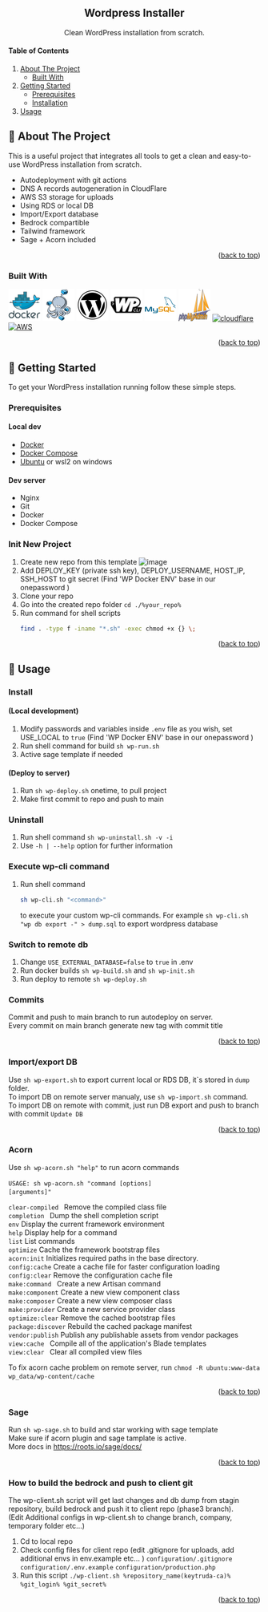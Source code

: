 <div id="top"></div>

<!-- PROJECT SHIELDS -->
<!--
*** I'm using markdown "reference style" links for readability.
*** Reference links are enclosed in brackets [ ] instead of parentheses ( ).
*** See the bottom of this document for the declaration of the reference variables
*** for contributors-url, forks-url, etc. This is an optional, concise syntax you may use.
*** https://www.markdownguide.org/basic-syntax/#reference-style-links
-->


<h2 align="center">Wordpress Installer</h2>
  <p align="center">
    Clean WordPress installation from scratch.
  </p>
</div>

<!-- TABLE OF CONTENTS -->
#### Table of Contents
  <ol>
    <li>
      <a href="#about-the-project">About The Project</a>
      <ul>
        <li><a href="#built-with">Built With</a></li>
      </ul>
    </li>
    <li>
      <a href="#getting-started">Getting Started</a>
      <ul>
        <li><a href="#prerequisites">Prerequisites</a></li>
        <li><a href="#installation">Installation</a></li>
      </ul>
    </li>
    <li><a href="#usage">Usage</a></li>
  </ol>


<!-- ABOUT THE PROJECT -->
## 🚧 About The Project

This is a useful project that integrates all tools to get a clean and easy-to-use WordPress installation from scratch. <br />
* Autodeployment with git actions
* DNS A records autogeneration in CloudFlare
* AWS S3 storage for uploads
* Using RDS or local DB
* Import/Export database
* Bedrock compartible
* Tailwind framework 
* Sage + Acorn included
<p align="right">(<a href="#top">back to top</a>)</p>


### Built With

<p>
  <a href="https://www.docker.com/" target="_blank"> 
  <img src="https://github.com/cosimoscarcella/cosimoscarcella/raw/main/images/logo-docker.svg" alt="docker" width="64" height="64"/></a>
  <a href="https://docs.docker.com/compose/" target="_blank"> <img src="https://github.com/cosimoscarcella/cosimoscarcella/raw/main/images/logo-docker-compose.svg" alt="docker" width="64" height="64"/></a>
  <a href="https://wordpress.com/" target="_blank"> <img src="https://github.com/cosimoscarcella/cosimoscarcella/raw/main/images/logo-wordpress.svg" alt="docker" width="64" height="64"/></a>
  <a href="https://wp-cli.org/" target="_blank"> <img src="https://github.com/cosimoscarcella/cosimoscarcella/raw/main/images/logo-wp-cli.svg" alt="docker" width="64" height="64"/></a>
  <a href="https://www.mysql.com/" target="_blank"> <img src="https://github.com/cosimoscarcella/cosimoscarcella/raw/main/images/logo-mysql.svg" alt="mysql" width="64" height="64"/></a>
  <a href="https://www.phpmyadmin.net/" target="_blank"> <img src="https://github.com/cosimoscarcella/cosimoscarcella/raw/main/images/logo-phpmyadmin.svg" alt="mysql" width="64" height="64"/></a>
  <a href="https://www.cloudflare.com/" target="_blank">
  <img src="https://user-images.githubusercontent.com/67096472/208312374-eec3b4bd-f042-4ff3-8dd6-93dc07c050dc.png" alt="cloudflare" width="64" height="64"/>
</a>
  <a href="https://aws.amazon.com/" target="_blank">
  <img src="https://user-images.githubusercontent.com/67096472/208317370-09383871-9e77-42bb-a61a-78ec183f246b.png" alt="AWS" width="64" height="64"/>
</a>


</p> 
<p align="right">(<a href="#top">back to top</a>)</p>




<!-- GETTING STARTED -->
## 🏃 Getting Started

To get your WordPress installation running follow these simple steps.

### Prerequisites

#### Local dev
* [Docker](https://www.docker.com/)
* [Docker Compose](https://docs.docker.com/compose/)
* [Ubuntu](https://ubuntu.com/) or wsl2 on windows
#### Dev server
* Nginx
* Git
* Docker
* Docker Compose

### Init New Project

1. Create new repo from this template
![image](https://user-images.githubusercontent.com/67096472/208317268-896a490c-94ea-44e6-85f4-c17429246aff.png)
2. Add DEPLOY_KEY (private ssh key), DEPLOY_USERNAME, HOST_IP, SSH_HOST to git secret (Find 'WP Docker ENV' base in our onepassword )
3. Clone your repo
4. Go into the created repo folder 
   ```cd ./%your_repo%```
5. Run command for shell scripts
   ```sh 
   find . -type f -iname "*.sh" -exec chmod +x {} \;
   ``` 
<p align="right">(<a href="#top">back to top</a>)</p>



<!-- USAGE EXAMPLES -->
## 🚀 Usage

### Install
#### (Local development)
1. Modify passwords and variables inside ```.env``` file as you wish, set USE_LOCAL to ```true``` (Find 'WP Docker ENV' base in our onepassword ) 
2. Run shell command for build
   ```sh wp-run.sh ```
3. Active sage template if needed

#### (Deploy to server)
 
1. Run ```sh wp-deploy.sh``` onetime, to pull project
2. Make first commit to repo and push to main

### Uninstall

1. Run shell command
   ```sh wp-uninstall.sh -v -i```
2. Use ```-h | --help``` option for further information

### Execute wp-cli command
1. Run shell command
   ```sh
   sh wp-cli.sh "<command>"
   ```
   to execute your custom wp-cli commands. For example ```sh wp-cli.sh "wp db export -" > dump.sql``` to export wordpress database

### Switch to remote db

1. Change ```USE_EXTERNAL_DATABASE=false``` to ```true``` in .env
2. Run docker builds ```sh wp-build.sh``` and ``` sh wp-init.sh ```
3. Run deploy to remote ```sh wp-deploy.sh```

### Commits

Commit and push to main branch to run autodeploy on server. <br />
Every commit on main branch generate new tag with commit title

<p align="right">(<a href="#top">back to top</a>)</p>

### Import/export DB

Use ```sh wp-export.sh``` to export current local or RDS DB, it`s stored in ```dump``` folder.<br />
To import DB on remote server manualy, use ```sh wp-import.sh``` command.<br />
To import DB on remote with commit, just run DB export and push to branch with commit ```Update DB```
<p align="right">(<a href="#top">back to top</a>)</p>


### Acorn

Use ```sh wp-acorn.sh "help"``` to run acorn commands<br />

<code>USAGE: sh wp-acorn.sh "command [options] [arguments]"</code>

<code>clear-compiled </code>  Remove the compiled class file<br />
<code>completion </code>      Dump the shell completion script<br />
<code>env</code>              Display the current framework environment<br />
<code>help</code>             Display <span class="hljs-built_in">help</span> <span class="hljs-keyword">for</span> a <span class="hljs-built_in">command</span><br />
<code>list</code>             List commands<br />
<code>optimize</code>         Cache the framework bootstrap files<br />
<code>acorn:init</code>       Initializes required paths <span class="hljs-keyword">in</span> the base directory.<br />
<code>config:cache</code>     Create a cache file <span class="hljs-keyword">for</span> faster configuration loading<br />
<code>config:clear</code>     Remove the configuration cache file<br />
<code>make:command </code>    Create a new Artisan <span class="hljs-built_in">command</span><br />
<code>make:component</code>   Create a new view component class<br />
<code>make:composer</code>    Create a new view composer class<br />
<code>make:provider</code>    Create a new service provider class<br />
<code>optimize:clear</code>   Remove the cached bootstrap files<br />
<code>package:discover</code> Rebuild the cached package manifest<br />
<code>vendor:publish</code>   Publish any publishable assets from vendor packages<br />
<code>view:cache </code>      Compile all of the application's Blade templates<br />
<code>view:clear </code>      Clear all compiled view files
<br />

To fix acorn cache problem on remote server, run ```chmod -R ubuntu:www-data wp_data/wp-content/cache```

<p align="right">(<a href="#top">back to top</a>)</p>

### Sage

Run ```sh wp-sage.sh``` to build and star working with sage template<br />
Make sure if acorn plugin and sage tamplate is active. <br />
More docs in https://roots.io/sage/docs/
<p align="right">(<a href="#top">back to top</a>)</p>

### How to build the bedrock and push to client git
The wp-client.sh script will get last changes and db dump from stagin repository, build bedrock and push it to client repo (phase3 branch).<br /> 
(Edit Additional configs in wp-client.sh to change branch, company, temporary folder etc...)

1. Cd to local repo
2. Check config files for client repo (edit .gitignore for uploads, add additional envs in env.example etc... )
```configuration/.gitignore```
```configuration/.env.example```
```configuration/production.php```
3. Run this script 
```./wp-client.sh %repository_name(keytruda-ca)% %git_login% %git_secret%``` 

<p align="right">(<a href="#top">back to top</a>)</p>